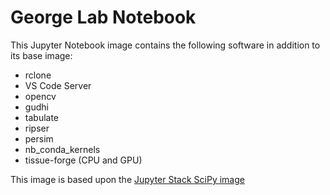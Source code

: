 # George Lab Notebook

This Jupyter Notebook image contains the following software in addition to its base image:
- rclone
- VS Code Server
- opencv
- gudhi
- tabulate
- ripser
- persim 
- nb_conda_kernels
- tissue-forge (CPU and GPU)

This image is based upon the [Jupyter Stack SciPy image](https://github.com/jupyter/docker-stacks/tree/main/images/scipy-notebook)
